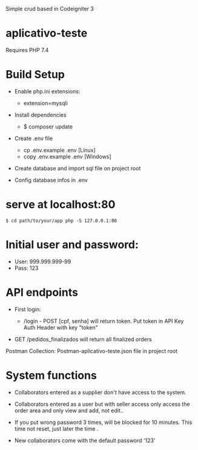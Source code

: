 Simple crud based in Codeigniter 3 

# aplicativo-teste

Requires PHP 7.4


# Build Setup

 - Enable php.ini extensions:

    - extension=mysqli


 - Install dependencies
    - $ composer update

 - Create .env file
    - cp .env.example .env [Linux]
    - copy .env.example .env [Windows]

 - Create database and import sql file on project root

 - Config database infos in .env 

# serve at localhost:80
    $ cd path/to/your/app php -S 127.0.0.1:80


# Initial user and password:
   - User: 999.999.999-99
   - Pass: 123


# API endpoints
   - First login:
      - /login - POST [cpf, senha] will return token. Put token in API Key Auth Header with key "token"

   - GET /pedidos_finalizados will return all finalized orders

   Postman Collection: Postman-aplicativo-teste.json file in project root

# System functions
   - Collaborators entered as a supplier don't have access to the system.
   - Collaborators entered as a user but with seller access only access the order area and only view and add, not edit..

   - If you put wrong password 3 times, will be blocked for 10 minutes. This time not reset, just later the time .
			
   - New collaborators come with the default password '123'
